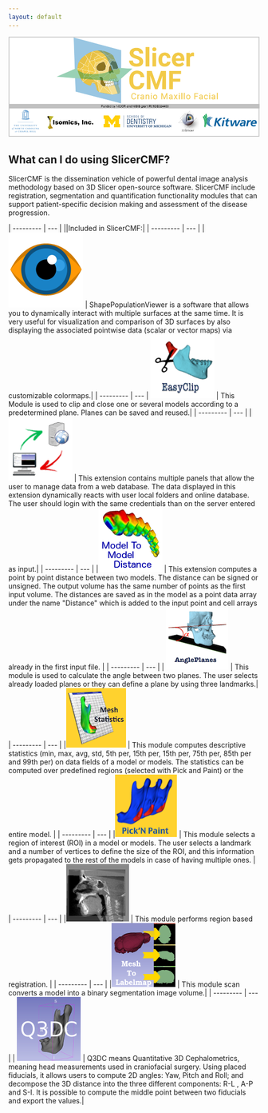 ```yaml
---
layout: default
---
```


![SlicerCMF](images/SlicerCMFSplashScreen.png "SlicerCMF is a collaboration between UNC-CH, UofM Dentistry, Isomics and Kitware.")

What can I do using SlicerCMF?
---------------------
SlicerCMF is the dissemination vehicle of powerful dental image analysis methodology based on 3D Slicer open-source software. SlicerCMF include registration, segmentation and quantification functionality modules that can support patient-specific decision making and assessment of the disease progression.

| --------- | --- |
||Included in SlicerCMF:|
| --------- | --- |
|[![ShapePopulationViewer](images/ShapePopulationViewer.png)][ShapePopulationViewer] | ShapePopulationViewer is a software that allows you to dynamically interact with multiple surfaces at the same time. It is very useful for visualization and comparison of 3D surfaces by also displaying the associated pointwise data (scalar or vector maps) via customizable colormaps.|
| --------- | --- |
[![EasyClip](images/EasyClip.png )][EasyClip] | This Module is used to clip and close one or several models according to a predetermined plane. Planes can be saved and reused.|
| --------- | --- |
|[![DatabaseInteractor](images/DatabaseInteractor.png)][DatabaseInteractor] | This extension contains multiple panels that allow the user to manage data from a web database. The data displayed in this extension dynamically reacts with user local folders and online database. The user should login with the same credentials than on the server entered as input.|
| --------- | --- |
|[![ModelToModelDistance](images/ModelToModelDistance.png)][ModelToModelDistance] | This extension computes a point by point distance between two models. The distance can be signed or unsigned. The output volume has the same number of points as the first input volume. The distances are saved as in the model as a point data array under the name "Distance" which is added to the input point and cell arrays already in the first input file. |
| --------- | --- |
| [![AnglePlanes](images/AnglePlanes.png)][AnglePlanes] | This module is used to calculate the angle between two planes. The user selects already loaded planes or they can define a plane by using three landmarks.|
| --------- | --- |
|[![MeshStatistics](images/MeshStatistics.png )][MeshStatistics] | This module computes descriptive statistics (min, max, avg, std, 5th per, 15th per, 15th per, 75th per, 85th per and 99th per) on data fields of a model or models. The statistics can be computed over predefined regions (selected with Pick and Paint) or the entire model. |
| --------- | --- |
|[![PickAndPaint](images/PickAndPaint.png)][PickAndPaint] | This module selects a region of interest (ROI) in a model or models. The user selects a landmark and a number of vertices to define the size of the ROI, and this information gets propagated to the rest of the models in case of having multiple ones. |
| --------- | --- |
|[![CMFreg](images/CMFreg.png)][CMFreg] | This module performs region based registration. |
| --------- | --- |
|[![MeshToLabelMap](images/MeshToLabelMap.png)][MeshToLabelMap] | This module scan converts a model into a binary segmentation image volume.|
| --------- | --- |
| [![Q3DC](images/Q3DC.png)][Q3DC] | Q3DC means Quantitative 3D Cephalometrics, meaning head measurements used in craniofacial surgery. Using placed fiducials, it allows users to compute 2D angles: Yaw, Pitch and Roll; and decompose the 3D distance into the three different components: R-L , A-P and S-I. It is possible to compute the middle point between two fiducials and export the values.|

[ShapePopulationViewer]: https://www.slicer.org/wiki/Documentation/4.10/Extensions/ShapePopulationViewer
[EasyClip]: https://www.slicer.org/wiki/Documentation/4.10/Extensions/EasyClip
[DatabaseInteractor]: https://www.slicer.org/wiki/Documentation/4.10/Extensions/DatabaseInteractor
[ModelToModelDistance]: https://www.slicer.org/wiki/Documentation/4.10/Extensions/ModelToModelDistance
[AnglePlanes]: https://www.slicer.org/wiki/Documentation/4.10/Extensions/AnglePlanes
[MeshStatistics]: https://www.slicer.org/wiki/Documentation/4.10/Extensions/MeshStatistics
[PickAndPaint]: https://www.slicer.org/wiki/Documentation/4.10/Extensions/PickAndPaint
[CMFreg]: https://www.slicer.org/wiki/Documentation/4.10/Extensions/CMFreg
[MeshToLabelMap]: https://www.slicer.org/wiki/Documentation/4.10/Extensions/MeshToLabelMap
[Q3DC]: https://www.slicer.org/wiki/Documentation/4.10/Extensions/Q3DC
